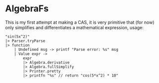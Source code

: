 # AlgebraFs
This is my first attempt at making a CAS, it is very primitive that (for now) only simplifies and differentiates a mathematical expression, usage:
```
"sin(5x^2)"
|> Parser.tryParse 
|> function 
    | Undefined msg -> printf "Parse error: %s" msg
    | Value expr -> 
        expr
        |> Algebra.derivative
        |> Algebra.fullSimplify
        |> Printer.pretty
        |> printfn "%s" // return "cos(5*x^2) * 10"
```
